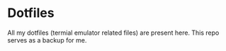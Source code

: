 # Dotfiles

All my dotfiles (termial emulator related files) are present here. This repo serves as a backup for me.
